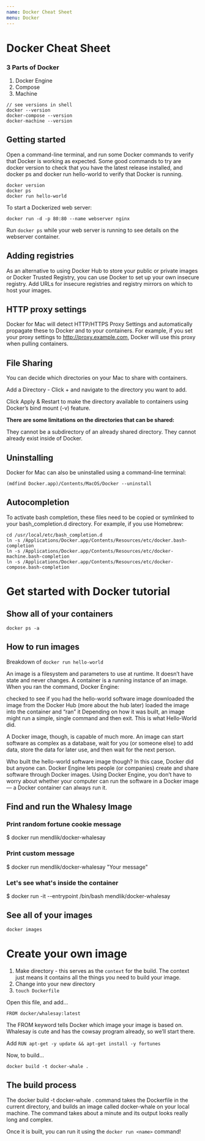 ```yaml
---
name: Docker Cheat Sheet
menu: Docker 
---
```

# Docker Cheat Sheet

### 3 Parts of Docker

1. Docker Engine
2. Compose
3. Machine

```
// see versions in shell
docker --version
docker-compose --version
docker-machine --version
```

## Getting started

Open a command-line terminal, and run some Docker commands to verify that Docker is working as expected.
Some good commands to try are docker version to check that you have the latest release installed, and docker ps and docker run hello-world to verify that Docker is running.

```
docker version
docker ps
docker run hello-world
```

To start a Dockerized web server:

```
docker run -d -p 80:80 --name webserver nginx
```

Run `docker ps` while your web server is running to see details on the webserver container.

## Adding registries

As an alternative to using Docker Hub to store your public or private images or Docker Trusted Registry, you can use Docker to set up your own insecure registry. Add URLs for insecure registries and registry mirrors on which to host your images.

## HTTP proxy settings

Docker for Mac will detect HTTP/HTTPS Proxy Settings and automatically propagate these to Docker and to your containers. For example, if you set your proxy settings to http://proxy.example.com, Docker will use this proxy when pulling containers.

## File Sharing

You can decide which directories on your Mac to share with containers.

Add a Directory - Click + and navigate to the directory you want to add.

Click Apply & Restart to make the directory available to containers using Docker’s bind mount (-v) feature.

**There are some limitations on the directories that can be shared:**

They cannot be a subdirectory of an already shared directory.
They cannot already exist inside of Docker.

## Uninstalling

Docker for Mac can also be uninstalled using a command-line terminal:

```
(mdfind Docker.app)/Contents/MacOS/Docker --uninstall
```

## Autocompletion

To activate bash completion, these files need to be copied or symlinked to your bash_completion.d directory. For example, if you use Homebrew:

```
cd /usr/local/etc/bash_completion.d
ln -s /Applications/Docker.app/Contents/Resources/etc/docker.bash-completion
ln -s /Applications/Docker.app/Contents/Resources/etc/docker-machine.bash-completion
ln -s /Applications/Docker.app/Contents/Resources/etc/docker-compose.bash-completion
```

# Get started with Docker tutorial

## Show all of your containers

```
docker ps -a
```

## How to run images

Breakdown of `docker run hello-world`

An image is a filesystem and parameters to use at runtime. It doesn’t have state and never changes. A container is a running instance of an image. When you ran the command, Docker Engine:

checked to see if you had the hello-world software image
downloaded the image from the Docker Hub (more about the hub later)
loaded the image into the container and “ran” it
Depending on how it was built, an image might run a simple, single command and then exit. This is what Hello-World did.

A Docker image, though, is capable of much more. An image can start software as complex as a database, wait for you (or someone else) to add data, store the data for later use, and then wait for the next person.

Who built the hello-world software image though? In this case, Docker did but anyone can. Docker Engine lets people (or companies) create and share software through Docker images. Using Docker Engine, you don’t have to worry about whether your computer can run the software in a Docker image — a Docker container can always run it.

## Find and run the Whalesy Image

### Print random fortune cookie message
$ docker run mendlik/docker-whalesay

### Print custom message
$ docker run mendlik/docker-whalesay "Your message"

### Let's see what's inside the container
$ docker run -it --entrypoint /bin/bash mendlik/docker-whalesay

## See all of your images

```
docker images
```

# Create your own image

1. Make directory - this serves as the `context` for the build. The context just means it contains all the things you need to build your image.
2. Change into your new directory
3. `touch Dockerfile`

Open this file, and add...

`FROM docker/whalesay:latest`

The FROM keyword tells Docker which image your image is based on. Whalesay is cute and has the cowsay program already, so we’ll start there.

Add `RUN apt-get -y update && apt-get install -y fortunes`

Now, to build...

`docker build -t docker-whale .`

## The build process

The docker build -t docker-whale . command takes the Dockerfile in the current directory, and builds an image called docker-whale on your local machine. The command takes about a minute and its output looks really long and complex.

Once it is built, you can run it using the `docker run <name>` command! 
